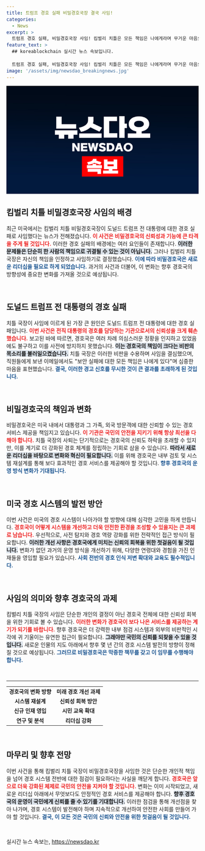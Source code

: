 ```yaml
---
title: 트럼프 경호 실패 비밀경호국장 결국 사임!
categories:
  - News
excerpt: >
  트럼프 경호 실패, 비밀경호국장 사임! 킴벌리 치틀은 모든 책임은 나에게라며 무거운 마음으로 경호국장직을 내려놨습니다. 사건 전 의심스러운 정황을 무시한 비판에 직면한 그녀의 결정, 그 배경은?
feature_text: >
  ## koreablockchain 실시간 뉴스 속보입니다.

  트럼프 경호 실패, 비밀경호국장 사임! 킴벌리 치틀은 모든 책임은 나에게라며 무거운 마음으로 경호국장직을 내려놨습니다. 사건 전 의심스러운 정황을 무시한 비판에 직면한 그녀의 결정, 그 배경은?
image: '/assets/img/newsdao_breakingnews.jpg'
---
```


<p><img src="/assets/img/newsdao_breakingnews.jpg" alt="koreablockchain 속보" /></p>

<h2 data-ke-size="size26">킴벌리 치틀 비밀경호국장 사임의 배경</h2>

<p data-ke-size="size16">최근 미국에서는 킴벌리 치틀 비밀경호국장이 도널드 트럼프 전 대통령에 대한 경호 실패로 사임했다는 뉴스가 전해졌습니다. <b><span style="color: #ee2323;">이 사건은 비밀경호국의 신뢰성과 기능에 큰 타격을 주게 될 것입니다.</span></b> 이러한 경호 실패의 배경에는 여러 요인들이 존재합니다. <b><span style="background-color: #21538527;">이러한 문제들은 단순히 한 사람의 책임으로 귀결될 수 있는 것이 아닙니다.</span></b> 그러나 킴벌리 치틀 국장은 자신의 책임을 인정하고 사임하기로 결정했습니다. <b><span style="color: #1a5490;">이에 따라 비밀경호국은 새로운 리더십을 필요로 하게 되었습니다.</span></b> 과거의 사건과 더불어, 이 변화는 향후 경호국의 방향성에 중요한 변화를 가져올 것으로 예상됩니다.</p>

<p data-ke-size="size16">&nbsp;</p>

<h2 data-ke-size="size26">도널드 트럼프 전 대통령의 경호 실패</h2>

<p data-ke-size="size16">치틀 국장이 사임에 이르게 된 가장 큰 원인은 도널드 트럼프 전 대통령에 대한 경호 실패입니다. <b><span style="color: #ee2323;">이번 사건은 전직 대통령의 경호를 담당하는 기관으로서의 신뢰성을 크게 훼손했습니다.</span></b> 보고된 바에 따르면, 경호국은 여러 차례 의심스러운 정황을 인지하고 있었음에도 불구하고 이를 사전에 방지하지 못했습니다. <b><span style="background-color: #21538527;">이는 경호국의 책임이 크다는 비판의 목소리를 불러일으켰습니다.</span></b> 치틀 국장은 이러한 비판을 수용하며 사임을 결심했으며, 직원들에게 보낸 이메일에서도 "보안 실패에 대한 모든 책임은 나에게 있다"며 심중한 마음을 표현했습니다. <b><span style="color: #1a5490;">결국, 이러한 경고 신호를 무시한 것이 큰 결과를 초래하게 된 것입니다.</span></b></p>

<p data-ke-size="size16">&nbsp;</p>

<h2 data-ke-size="size26">비밀경호국의 책임과 변화</h2>

<p data-ke-size="size16">비밀경호국은 미국 내에서 대통령과 그 가족, 외국 방문객에 대한 신뢰할 수 있는 경호 서비스 제공을 책임지고 있습니다. <b><span style="color: #ee2323;">이 기관은 국민의 안전을 지키기 위해 항상 최선을 다해야 합니다.</span></b> 치틀 국장의 사퇴는 단기적으로는 경호국의 신뢰도 하락을 초래할 수 있지만, 이를 계기로 더 강화된 경호 체계를 정립하는 기회로 삼을 수 있습니다. <b><span style="background-color: #21538527;">따라서 새로운 리더십을 바탕으로 변화와 혁신이 필요합니다.</span></b> 이를 위해 경호국은 내부 검토 및 시스템 재설계를 통해 보다 효과적인 경호 서비스를 제공해야 할 것입니다. <b><span style="color: #1a5490;">향후 경호국의 운영 방식 변화가 기대됩니다.</span></b></p>

<p data-ke-size="size16">&nbsp;</p>

<h2 data-ke-size="size26">미국 경호 시스템의 발전 방안</h2>

<p data-ke-size="size16">이번 사건은 미국의 경호 시스템이 나아가야 할 방향에 대해 심각한 고민을 하게 만듭니다. <b><span style="color: #ee2323;">경호국이 어떻게 시스템을 개선하고 더욱 안전한 환경을 조성할 수 있을지는 큰 과제로 남습니다.</span></b> 우선적으로, 사전 탐지와 경호 역량 강화를 위한 전략적인 접근 방식이 필요합니다. <b><span style="background-color: #21538527;">이러한 개선 사항은 경호국에게 미치는 신뢰의 회복을 위한 첫걸음이 될 것입니다.</span></b> 변화가 없던 과거의 운영 방식을 개선하기 위해, 다양한 연령대와 경험을 가진 인재들을 영입할 필요가 있습니다. <b><span style="color: #1a5490;">사회 전반의 경호 인식 저변 확대와 교육도 필수적입니다.</span></b></p>

<p data-ke-size="size16">&nbsp;</p>

<h2 data-ke-size="size26">사임의 의미와 향후 경호국의 과제</h2>

<p data-ke-size="size16">킴벌리 치틀 국장의 사임은 단순한 개인의 결정이 아닌 경호국 전체에 대한 신뢰성 회복을 위한 기회로 볼 수 있습니다. <b><span style="color: #ee2323;">이러한 변화가 경호국이 보다 나은 서비스를 제공하는 계기가 되기를 바랍니다.</span></b> 향후 경호국은 더 강력한 내부 점검 시스템과 외부의 비판적인 시각에 귀 기울이는 유연한 접근이 필요합니다. <b><span style="background-color: #21538527;">그래야만 국민의 신뢰를 되찾을 수 있을 것입니다.</span></b> 새로운 인물의 지도 아래에서 향후 몇 년 간의 경호 시스템 발전의 방향이 정해질 것으로 예상됩니다. <b><span style="color: #1a5490;">그러므로 비밀경호국은 막중한 책무를 갖고 이 임무를 수행해야 합니다.</span></b></p>

<p data-ke-size="size16">&nbsp;</p>

<hr>

<table style="width:100%;">
<tbody>
<tr>
<td style="text-align: center; height: 17px;"><b>경호국의 변화 방향</b></td>
<td style="text-align: center; height: 17px;"><b>미래 경호 개선 과제</b></td>
</tr>
<tr>
<td style="text-align: center; height: 17px;"><b>시스템 재설계</b></td>
<td style="text-align: center; height: 17px;"><b>신뢰성 회복 방안</b></td>
</tr>
<tr>
<td style="text-align: center; height: 17px;"><b>신규 인재 영입</b></td>
<td style="text-align: center; height: 17px;"><b>시민 교육 확대</b></td>
</tr>
<tr>
<td style="text-align: center; height: 17px;"><b>연구 및 분석</b></td>
<td style="text-align: center; height: 17px;"><b>리더십 강화</b></td>
</tr>
</tbody>
</table>

<p data-ke-size="size16">&nbsp;</p>

<h2 data-ke-size="size26">마무리 및 향후 전망</h2>

<p data-ke-size="size16">이번 사건을 통해 킴벌리 치틀 국장이 비밀경호국장을 사임한 것은 단순한 개인적 책임을 넘어 경호 시스템 전반에 대한 점검이 필요하다는 사실을 깨닫게 합니다. <b><span style="color: #ee2323;">경호국은 앞으로 더욱 강화된 체제로 국민의 안전을 지켜야 할 것입니다.</span></b> 변화는 이미 시작되었고, 새로운 리더십 아래에서 무엇보다도 안정적인 경호 서비스를 제공해야 합니다. <b><span style="background-color: #21538527;">향후 경호국의 운영이 국민에게 신뢰를 줄 수 있기를 기대합니다.</span></b> 이러한 점검을 통해 개선점을 찾아 나가며, 경호 시스템이 발전해야 하며 지속적으로 개선하여 안전한 사회를 만들어 가야 할 것입니다. <b><span style="color: #1a5490;">결국, 이 모든 것은 국민의 신뢰와 안전을 위한 첫걸음이 될 것입니다.</span></b></p>

<p data-ke-size="size16">&nbsp;</p>
실시간 뉴스 속보는, <a href="https://newsdao.kr" rel="dofollow">https://newsdao.kr</a>


